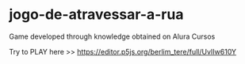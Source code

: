 # jogo-de-atravessar-a-rua
Game developed through knowledge obtained on Alura Cursos

Try to PLAY here >> https://editor.p5js.org/berlim_tere/full/UvIIw610Y

